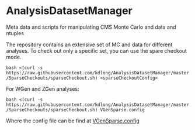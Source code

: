 # AnalysisDatasetManager
Meta data and scripts for manipulating CMS Monte Carlo and data and ntuples

The repository contains an extensive set of MC and data for different analyses. To check out only a specific set, you can use the spare checkout mode.

```bash <(curl -s https://raw.githubusercontent.com/kdlong/AnalysisDatasetManager/master/SparseCheckouts/sparseCheckout.sh) <sparseCheckoutConfig>```

For WGen and ZGen analyses:

```bash <(curl -s https://raw.githubusercontent.com/kdlong/AnalysisDatasetManager/master/SparseCheckouts/sparseCheckout.sh) VGenSparse.config```

Where the config file can be find at [VGenSparse.config](SparseCheckouts/VGenSparse.config)
